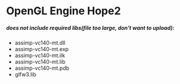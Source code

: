 # OpenGL Engine Hope2
##### does not include required libs(file too large, don't want to upload): 
- assimp-vc140-mt.dll 
- assimp-vc140-mt.exp
- assimp-vc140-mt.ilk
- assimp-vc140-mt.lib
- assimp-vc140-mt.pdb
- glfw3.lib
